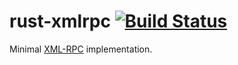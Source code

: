 rust-xmlrpc [![Build Status](https://travis-ci.org/dlecan/rust-xmlrpc.svg?branch=master)](https://travis-ci.org/dlecan/rust-xmlrpc)
=======


Minimal [XML-RPC](http://en.wikipedia.org/wiki/XML-RPC) implementation.
